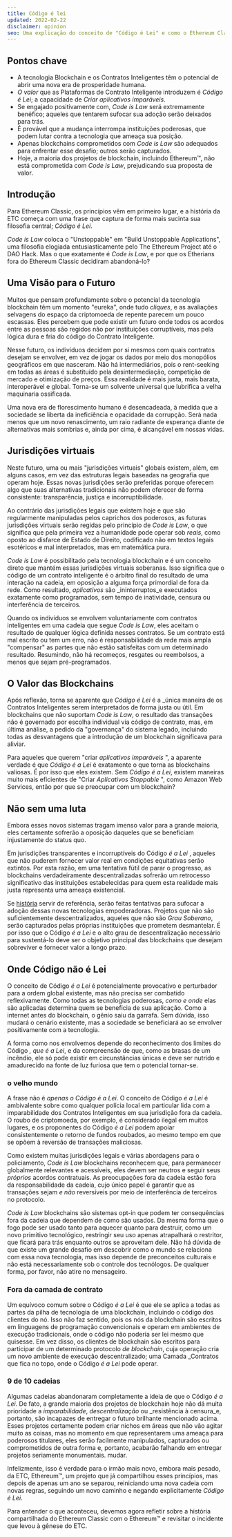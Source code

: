 ```yaml
---
title: Código é lei
updated: 2022-02-22
disclaimer: opinion
seo: Uma explicação do conceito de "Código é Lei" e como o Ethereum Classic é um dos poucos projetos de blockchain que permitem que esse futuro brilhante se desdobre.
---
```


## Pontos chave

- A tecnologia Blockchain e os Contratos Inteligentes têm o potencial de abrir uma nova era de prosperidade humana.
- _O valor_ que as Plataformas de Contrato Inteligente introduzem é _Código é Lei_; a capacidade de _Criar aplicativos imparáveis_.
- Se engajado positivamente com, _Code is Law_ será extremamente benéfico; aqueles que tentarem sufocar sua adoção serão deixados para trás.
- É provável que a mudança interrompa instituições poderosas, que podem lutar contra a tecnologia que ameaça sua posição.
- Apenas blockchains comprometidos com _Code is Law_ são adequados para enfrentar esse desafio; outros serão capturados.
- Hoje, a maioria dos projetos de blockchain, incluindo Ethereum™, não está comprometida com _Code is Law_, prejudicando sua proposta de valor.

## Introdução

Para Ethereum Classic, os princípios vêm em primeiro lugar, e a história da ETC começa com uma frase que captura de forma mais sucinta sua filosofia central; _Código é Lei_.

_Code is Law_ coloca o "Unstoppable" em "Build Unstoppable Applications", uma filosofia elogiada entusiasticamente pelo The Ethereum Project até o DAO Hack. Mas o que exatamente é _Code is Law_, e por que os Etherians fora do Ethereum Classic decidiram abandoná-lo?

## Uma Visão para o Futuro

Muitos que pensam profundamente sobre o potencial da tecnologia blockchain têm um momento "eureka", onde tudo _cliques_, e as avaliações selvagens do espaço da criptomoeda de repente parecem um pouco escassas. Eles percebem que pode existir um futuro onde todos os acordos entre as pessoas são regidos não por instituições corruptíveis, mas pela lógica dura e fria do código do Contrato Inteligente.

Nesse futuro, os indivíduos decidem por si mesmos com quais contratos desejam se envolver, em vez de jogar os dados por meio dos monopólios geográficos em que nasceram. Não há intermediários, pois o rent-seeking em todas as áreas é substituído pela desintermediação, competição de mercado e otimização de preços. Essa realidade é mais justa, mais barata, interoperável e global. Torna-se um solvente universal que lubrifica a velha maquinaria ossificada.

Uma nova era de florescimento humano é desencadeada, à medida que a sociedade se liberta da ineficiência e opacidade da corrupção. Será nada menos que um novo renascimento, um raio radiante de esperança diante de alternativas mais sombrias e, ainda por cima, é alcançável em nossas vidas.

## Jurisdições virtuais

Neste futuro, uma ou mais "jurisdições virtuais" globais existem, além, em alguns casos, em vez das estruturas legais baseadas na geografia que operam hoje. Essas novas jurisdições serão preferidas porque oferecem algo que suas alternativas tradicionais não podem oferecer de forma consistente: transparência, justiça e incorruptibilidade.

Ao contrário das jurisdições legais que existem hoje e que são regularmente manipuladas pelos caprichos dos poderosos, as futuras jurisdições virtuais serão regidas pelo princípio de _Code is Law_, o que significa que pela primeira vez a humanidade pode operar sob _reais_, como oposto ao disfarce de Estado de Direito, codificado não em textos legais esotéricos e mal interpretados, mas em matemática pura.

_Code is Law_ é possibilitado pela tecnologia blockchain e é um conceito direto que mantém essas jurisdições virtuais soberanas. Isso significa que o código de um contrato inteligente é o árbitro final do resultado de uma interação na cadeia, em oposição a alguma força primordial de fora da rede. Como resultado, _aplicativos_ são _ininterruptos_e executados exatamente como programados, sem tempo de inatividade, censura ou interferência de terceiros.

Quando os indivíduos se envolvem voluntariamente com contratos inteligentes em uma cadeia que segue _Code is Law_, eles aceitam o resultado de qualquer lógica definida nesses contratos. Se um contrato está mal escrito ou tem um erro, não é responsabilidade da rede mais ampla "compensar" as partes que não estão satisfeitas com um determinado resultado. Resumindo, não há recomeços, resgates ou reembolsos, a menos que sejam pré-programados.

## O Valor das Blockchains

Após reflexão, torna</em> se aparente que _Código é Lei_ é a _única maneira de os Contratos Inteligentes serem interpretados de forma justa ou útil. Em blockchains que não suportam _Code is Law_, o resultado das transações não é governado por escolha individual via código de contrato, mas, em última análise, a pedido da "governança" do sistema legado, incluindo todas as desvantagens que a introdução de um blockchain significava para aliviar.</p>

Para aqueles que querem "criar _aplicativos imparáveis_ ", a aparente verdade é que _Código é a Lei_ é exatamente o que torna as blockchains valiosas. É por isso que eles existem. Sem _Código é a Lei_, existem maneiras muito mais eficientes de "Criar _Aplicativos Stoppable_ ", como Amazon Web Services, então por que se preocupar com um blockchain?

## Não sem uma luta

Embora esses novos sistemas tragam imenso valor para a grande maioria, eles certamente sofrerão a oposição daqueles que se beneficiam injustamente do status quo.

Em jurisdições transparentes e incorruptíveis do Código _é a Lei_ , aqueles que não puderem fornecer valor real em condições equitativas serão extintos. Por esta razão, em uma tentativa fútil de parar o progresso, as blockchains verdadeiramente descentralizadas sofrerão um retrocesso significativo das instituições estabelecidas para quem esta realidade mais justa representa uma ameaça existencial.

Se [história](https://www.eff.org/wp/riaa-v-people-five-years-later) servir de referência, serão feitas tentativas para sufocar a adoção dessas novas tecnologias empoderadoras. Projetos que não são suficientemente descentralizados, aqueles que não são _Grau Soberano_, serão capturados pelas próprias instituições que prometem desmantelar. É por isso que o Código _é a Lei_ e o alto grau de descentralização necessário para sustentá-lo deve ser o objetivo principal das blockchains que desejam sobreviver e fornecer valor a longo prazo.

## Onde Código não é Lei

O conceito de Código _é a Lei_ é potencialmente provocativo e perturbador para a ordem global existente, mas não precisa ser combatido reflexivamente. Como todas as tecnologias poderosas, _como e onde_ elas são aplicadas determina quem se beneficia de sua aplicação. Como a internet antes do blockchain, o gênio saiu da garrafa. Sem dúvida, isso mudará o cenário existente, mas a sociedade se beneficiará ao se envolver positivamente com a tecnologia.

A forma como nos envolvemos depende do reconhecimento dos limites do Código _, que é a Lei_, e da compreensão de que, como as brasas de um incêndio, ele só pode existir em circunstâncias únicas e deve ser nutrido e amadurecido na fonte de luz furiosa que tem o potencial tornar-se.

### o velho mundo

A frase não é _apenas o Código é a Lei_. O conceito de Código _é a Lei_ é ambivalente sobre como qualquer polícia local em particular lida com a imparabilidade dos Contratos Inteligentes em sua jurisdição fora da cadeia. O roubo de criptomoeda, por exemplo, é considerado ilegal em muitos lugares, e os proponentes do Código _é a Lei_ podem apoiar consistentemente o retorno de fundos roubados, ao mesmo tempo em que se opõem à reversão de transações maliciosas.

Como existem muitas jurisdições legais e várias abordagens para o policiamento, *Code is Law* blockchains reconhecem que, para permanecer globalmente relevantes e acessíveis, eles devem ser neutros e seguir seus *próprios* acordos contratuais. As preocupações fora da cadeia estão fora da responsabilidade da cadeia, cujo único papel é garantir que as transações sejam _e não_ reversíveis por meio de interferência de terceiros no protocolo.

_Code is Law_ blockchains são sistemas opt-in que podem ter consequências fora da cadeia que dependem de como são usados. Da mesma forma que o fogo pode ser usado tanto para aquecer quanto para destruir, como um novo primitivo tecnológico, restringir seu uso apenas atrapalhará o restritor, que ficará para trás enquanto outros se aproveitam dele. Não há dúvida de que existe um grande desafio em descobrir como o mundo se relaciona com essa nova tecnologia, mas isso depende de preconceitos culturais e não está necessariamente sob o controle dos tecnólogos. De qualquer forma, por favor, não atire no mensageiro.

### Fora da camada de contrato

Um equívoco comum sobre o Código _é a Lei_ é que ele se aplica a todas as partes da pilha de tecnologia de uma blockchain, incluindo o código dos clientes do nó. Isso não faz sentido, pois os nós da blockchain são escritos em linguagens de programação convencionais e operam em ambientes de execução tradicionais, onde o código não poderia ser lei mesmo que quisesse. Em vez disso, os clientes de blockchain são escritos para participar de um determinado protocolo _de blockchain_, cuja operação cria um novo ambiente de execução descentralizado; uma Camada</em> _Contratos que fica no topo, onde o Código _é a Lei_ pode operar.</p>

### 9 de 10 cadeias

Algumas cadeias abandonaram completamente a ideia de que o Código _é a Lei_. De fato, a grande maioria dos projetos de blockchain hoje não dá muita prioridade a _imparabilidade_, _descentralização_ ou _resistência à censura_e, portanto, são incapazes de entregar o futuro brilhante mencionado acima. Esses projetos certamente podem criar nichos em áreas que não vão agitar muito as coisas, mas no momento em que representarem uma ameaça para poderosos titulares, eles serão facilmente manipulados, capturados ou comprometidos de outra forma e, portanto, acabarão falhando em entregar projetos seriamente monumentais. mudar.

Infelizmente, isso é verdade para o irmão mais novo, embora mais pesado, da ETC, Ethereum™, um projeto que já compartilhou esses princípios, mas depois de apenas um ano se separou, reiniciando uma nova cadeia com novas regras, seguindo um novo caminho e negando explicitamente _Código é Lei_.

Para entender o que aconteceu, devemos agora refletir sobre a história compartilhada do Ethereum Classic com o Ethereum™ e revisitar o incidente que levou à gênese do ETC.
